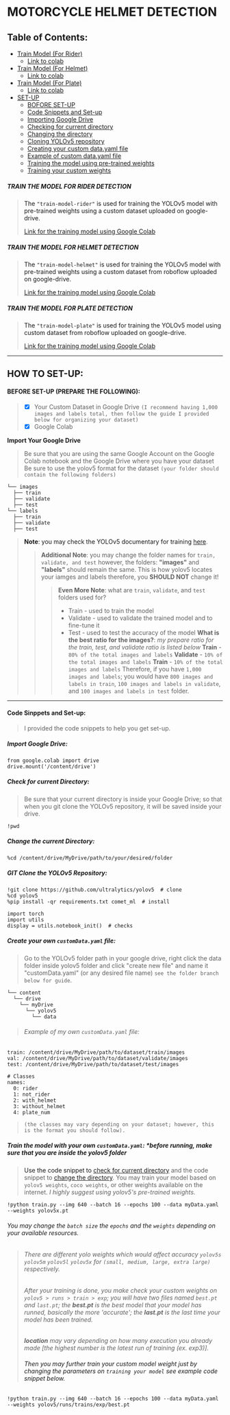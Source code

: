 # MOTORCYCLE HELMET DETECTION 
## Table of Contents:
- [Train Model (For Rider)](#modelRider)
  - [Link to colab](#trainRider)
- [Train Model (For Helmet)](#modelHelmet)
  - [Link to colab](#trainHelmet)
- [Train Model (For Plate)](#modelPlate)
  - [Link to colab](#trainPlate)
- [SET-UP](#setup)
  - [BOFORE SET-UP](#beforeSetup)
  - [Code Snippets and Set-up](#codeSnippets)
  - [Importing Google Drive](#importDrive)
  - [Checking for current directory](#checkDir)
  - [Changing the directory](#changeDir)
  - [Cloning YOLOv5 repository](#gitClone)
  - [Creating your custom data.yaml file](#customYaml)
  - [Example of custom data.yaml file](#exampleYaml)
  - [Training the model using pre-trained weights](#trainModel)
  - [Training your custom weights](#trainCustomWeight)
<a name="modelRider" />

##### TRAIN THE MODEL FOR RIDER DETECTION
> The ``"train-model-rider"`` is used for training the YOLOv5 model with pre-trained weights using a custom dataset uploaded on google-drive.
> <a name="trainRider"/>
> 
> <a href="https://colab.research.google.com/drive/1O6OGddenAvl-OzJ7Q9wkIfNKcrZYHdHr#scrollTo=ezm9utIa5Sof" target="_blank">Link for the training model using Google Colab</a>
<a name="modelHelmet" />

##### TRAIN THE MODEL FOR HELMET DETECTION
> The `"train-model-helmet"` is used for training the YOLOv5 model with pre-trained weights using a custom dataset from roboflow uploaded on google-drive.
> <a name="trainHelmet"/>
> 
> <a href="#" targe="_blank">Link for the training model using Google Colab</a>
<a name="modelPlate" />

##### TRAIN THE MODEL FOR PLATE DETECTION
> The `"train-model-plate"` is used for training the YOLOv5 model using custom dataset from roboflow uploaded on google-drive.
> <a name="trainPlate"/>
> 
> <a href="#" targe="_blank">Link for the training model using Google Colab</a>
<a name="setup" />

***
## HOW TO SET-UP:
<a name="beforeSetup"/>

#### BEFORE SET-UP (PREPARE THE FOLLOWING):
>- [x] Your Custom Dataset in Google Drive `(I recommend having 1,000 images and labels total, then follow the guide I provided below for organizing your dataset)`
>- [x] Google Colab

**Import Your Google Drive**
> Be sure that you are using the same Google Account on the Google Colab notebook and the Google Drive where you have your dataset
> Be sure to use the yolov5 format for the dataset `(your folder should contain the following folders)`
```
└── images
  ├── train
  ├── validate
  ├── test
└── labels
  ├── train
  ├── validate
  ├── test
```
> **Note**: you may check the YOLOv5 documentary for training <a href="https://docs.ultralytics.com/yolov5/tutorials/train_custom_data/">here</a>.
>> **Additional Note**: you may change the folder names for `train, validate, and test` however, the folders: **"images"** and **"labels"** should remain the same. This is how yolov5 locates your iamges and labels therefore, you **SHOULD NOT** change it!
>>> **Even More Note**: what are `train`, `validate`, and `test` folders used for?
>>> - Train - used to train the model
>>> - Validate - used to validate the trained model and to fine-tune it
>>> - Test - used to test the accuracy of the model
>>> **What is the best ratio for the images?**: *my prepare ratio for the train, test, and validate ratio is listed below*
>>>   **Train** - `80% of the total images and labels`
>>>   **Validate** - `10% of the total images and labels`
>>>   **Train** - `10% of the total images and labels`
>>>   Therefore, if you have `1,000 images and labels`; you would have `800 images and labels in train`, `100 images and labels in validate`, and `100 images and labels in test` folder.
***
<a name="codeSnippets" />

#### Code Sinppets and Set-up:
> I provided the code snippets to help you get set-up.
<a name="importDrive" />

##### Import Google Drive:
```
from google.colab import drive
drive.mount('/content/drive')
```
<a name="checkDir"/>

##### Check for current Directory:
> Be sure that your current directory is inside your Google Drive; so that when you git clone the YOLOv5 repository, it will be saved inside your drive.
```
!pwd
```
<a name="changeDir"/>

##### Change the current Directory:

```
%cd /content/drive/MyDrive/path/to/your/desired/folder
```
<a name="gitClone" />

##### GIT Clone the YOLOv5 Repository:

```
!git clone https://github.com/ultralytics/yolov5  # clone
%cd yolov5
%pip install -qr requirements.txt comet_ml  # install

import torch
import utils
display = utils.notebook_init()  # checks
```
<a name="customYaml" />

##### Create your own `customData.yaml` file:
> Go to the YOLOv5 folder path in your google drive, right click the data folder inside yolov5 folder and click "create new file" and name it "customData.yaml" (or any desired file name) `see the folder branch below for guide`.
```
└── content
  └── drive
    └── myDrive
      └── yolov5
        └── data
```
<a name="exampleYaml" />

> ###### Example of my own `customData.yaml` file:
```
train: /content/drive/MyDrive/path/to/dataset/train/images
val: /content/drive/MyDrive/path/to/dataset/validate/images
test: /content/drive/MyDrive/path/to/dataset/test/images

# Classes
names:
  0: rider
  1: not_rider
  2: with_helmet
  3: without_helmet
  4: plate_num
```
>`(the classes may vary depending on your dataset; however, this is the format you should follow).`
<a name="trainModel" />

##### Train the model with your own `customData.yaml`: **before running, make sure that you are inside the yolov5 folder*
> Use the code snippet to [check for current directory](#checkDir) and the code snippet to [change the directory](#changeDir).
> You may train your model based on `yolov5 weights`, `coco weights`, or other weights available on the internet. *I highly suggest using yolov5's pre-trained weights.*
```
!python train.py --img 640 --batch 16 --epochs 100 --data myData.yaml --weights yolov5x.pt
```
###### You may change the `batch size` the `epochs` and the `weights` *depending on your available resources.*
> ###### There are different yolo weights which would affect accuracy `yolov5s` `yolov5m` `yolov5l` `yolov5x` for `(small, medium, large, extra large)` respectively.
> ###### After your training is done, you make check your custom weights on `yolov5 > runs > train > exp`; you will have two files named `best.pt` and `last.pt`; the **best.pt** is the best model that your model has runned, basically the more 'accurate'; the **last.pt** is the last time your model has been trained.
> ***location** may vary depending on how many execution you already made [the highest number is the latest run of training (ex. exp3)].*
> <a name="trainCustomWeight"/>
> 
> ###### Then you may further train your custom model weight just by changing the parameters on `training your model` *see example code snippet below.*
```
!python train.py --img 640 --batch 16 --epochs 100 --data myData.yaml --weights yolov5/runs/trains/exp/best.pt
```
